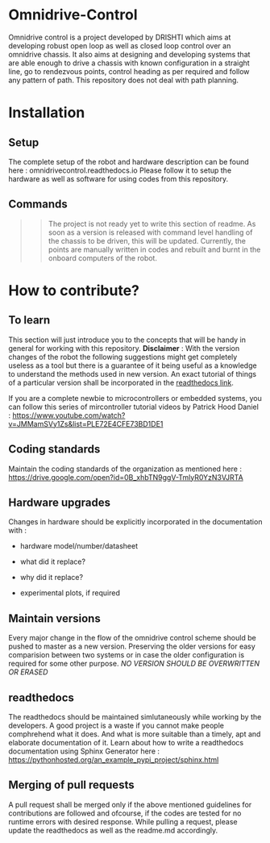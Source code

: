 # Omnidrive-Control

Omnidrive control is a project developed by DRISHTI which aims at developing robust open loop as well as closed loop control over an omnidrive chassis. It also aims at designing and developing systems that are able enough to drive a chassis with known configuration in a straight line, go to rendezvous points, control heading as per required and follow any pattern of path. This repository does not deal with path planning.


# Installation

## Setup

The complete setup of the robot and hardware description can be found here : omnidrivecontrol.readthedocs.io
Please follow it to setup the hardware as well as software for using codes from this repository.

## Commands
>> The project is not ready yet to write this section of readme. As soon as a version is released with command level handling of the chassis to be driven, this will be updated. Currently, the points are manually written in codes and rebuilt and burnt in the onboard computers of the robot.


# How to contribute?

## To learn

This section will just introduce you to the concepts that will be handy in general for working with this repository. 
**Disclaimer** : With the version changes of the robot the following suggestions might get completely useless as a tool but there is a guarantee of it being useful as a knowledge to understand the methods used in new version. An exact tutorial of things of a particular version shall be incorporated in the [readthedocs link](##Setup).


If you are a complete newbie to microcontrollers or embedded systems, you can follow this series of mircontroller tutorial videos by Patrick Hood Daniel : https://www.youtube.com/watch?v=JMMamSVy1Zs&list=PLE72E4CFE73BD1DE1




## Coding standards

Maintain the coding standards of the organization as mentioned here :
https://drive.google.com/open?id=0B_xhbTN9ggV-TmlyR0YzN3VJRTA



## Hardware upgrades
Changes in hardware should be explicitly incorporated in the documentation with :

* hardware model/number/datasheet

* what did it replace?

* why did it replace?

* experimental plots, if required



## Maintain versions

Every major change in the flow of the omnidrive control scheme should be pushed to master as a new version. Preserving the older versions for easy comparision between two systems or in case the older configuration is required for some other purpose. *NO VERSION SHOULD BE OVERWRITTEN OR ERASED*



## readthedocs
The readthedocs should be maintained simlutaneously while working by the developers. A good project is a waste if you cannot make people comphrehend what it does. And what is more suitable than  a timely, apt and elaborate documentation of it. Learn about how to write a readthedocs documentation using Sphinx Generator here :
https://pythonhosted.org/an_example_pypi_project/sphinx.html



## Merging of pull requests
A pull request shall be merged only if the above mentioned guidelines for contributions are followed and ofcourse, if the codes are tested for no runtime errors with desired response. While pulling a request, please update the readthedocs as well as the readme.md accordingly.
